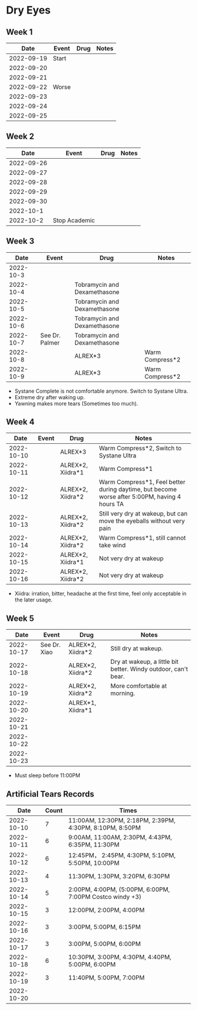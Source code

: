 # Dry Eyes

## Week 1

| Date | Event | Drug | Notes |
| ---- | ----- | ---- | ----- |
| 2022-09-19 | Start |  |  |
| 2022-09-20 |  |  |  |
| 2022-09-21 |  |  |  |
| 2022-09-22 | Worse |  |  |
| 2022-09-23 |  |  |  |
| 2022-09-24 |  |  |  |
| 2022-09-25 |  |  |  |

## Week 2

| Date | Event | Drug | Notes |
| ---- | ----- | ---- | ----- |
| 2022-09-26 |  |  |  |
| 2022-09-27 |  |  |  |
| 2022-09-28 |  |  |  |
| 2022-09-29 |  |  |  |
| 2022-09-30 |  |  |  |
| 2022-10-1 |  |  |  |
| 2022-10-2 | Stop Academic |  |  |

## Week 3

| Date | Event | Drug | Notes |
| ---- | ----- | ---- | ----- |
| 2022-10-3 |  |  |  |
| 2022-10-4 |  | Tobramycin and Dexamethasone |  |
| 2022-10-5 |  | Tobramycin and Dexamethasone |  |
| 2022-10-6 |  | Tobramycin and Dexamethasone |  |
| 2022-10-7 | See Dr. Palmer | Tobramycin and Dexamethasone |  |
| 2022-10-8 |  | ALREX\*3 | Warm Compress\*2 |
| 2022-10-9 |  | ALREX\*3 | Warm Compress\*2 |

- Systane Complete is not comfortable anymore. Switch to Systane Ultra.
- Extreme dry after waking up.
- Yawning makes more tears (Sometimes too much).

## Week 4

| Date | Event | Drug | Notes |
| ---- | ----- | ---- | ----- |
| 2022-10-10 |  | ALREX\*3 | Warm Compress\*2, Switch to Systane Ultra |
| 2022-10-11 |  | ALREX\*2, Xiidra\*1 | Warm Compress\*1 |
| 2022-10-12 |  | ALREX\*2, Xiidra\*2 | Warm Compress\*1, Feel better during daytime, but become worse after 5:00PM, having 4 hours TA |
| 2022-10-13 |  | ALREX\*2, Xiidra\*2 | Still very dry at wakeup, but can move the eyeballs without very pain |
| 2022-10-14 |  | ALREX\*2, Xiidra\*2 | Warm Compress\*1, still cannot take wind |
| 2022-10-15 |  | ALREX\*2, Xiidra\*1 | Not very dry at wakeup |
| 2022-10-16 |  | ALREX\*2, Xiidra\*2 | Not very dry at wakeup |

- Xiidra: irration, bitter, headache at the first time, feel only acceptable in the later usage.

## Week 5

| Date | Event | Drug | Notes |
| ---- | ----- | ---- | ----- |
| 2022-10-17 | See Dr. Xiao | ALREX\*2, Xiidra\*2 | Still dry at wakeup. |
| 2022-10-18 |  | ALREX\*2, Xiidra\*2 | Dry at wakeup, a little bit better. Windy outdoor, can't bear. |
| 2022-10-19 |  | ALREX\*2, Xiidra\*2 | More comfortable at morning. |
| 2022-10-20 |  | ALREX\*1, Xiidra\*1 |  |
| 2022-10-21 |  |  |  |
| 2022-10-22 |  |  |  |
| 2022-10-23 |  |  |  |

- Must sleep before 11:00PM

## Artificial Tears Records

| Date | Count | Times |
| ---- | ----- | ---- |
| 2022-10-10 | 7 | 11:00AM, 12:30PM, 2:18PM, 2:39PM, 4:30PM, 8:10PM, 8:50PM |
| 2022-10-11 | 6 | 9:00AM, 11:00AM, 2:30PM, 4:43PM, 6:35PM, 11:30PM |
| 2022-10-12 | 6 | 12:45PM， 2:45PM, 4:30PM, 5:10PM, 5:50PM, 10:00PM |
| 2022-10-13 | 4 | 11:30PM, 1:30PM, 3:20PM, 6:30PM |
| 2022-10-14 | 5 | 2:00PM, 4:00PM, (5:00PM, 6:00PM, 7:00PM Costco windy +3) |
| 2022-10-15 | 3 | 12:00PM, 2:00PM, 4:00PM |
| 2022-10-16 | 3 | 3:00PM, 5:00PM, 6:15PM |
| 2022-10-17 | 3 | 3:00PM, 5:00PM, 6:00PM |
| 2022-10-18 | 6 | 10:30PM, 3:00PM, 4:30PM, 4:40PM, 5:00PM, 6:00PM |
| 2022-10-19 | 3 | 11:40PM, 5:00PM, 7:00PM |
| 2022-10-20 |  |  |
